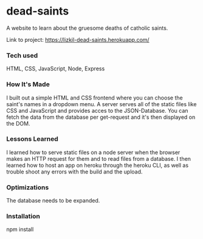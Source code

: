 # dead-saints
A website to learn about the gruesome deaths of catholic saints.


Link to project: https://lizkil-dead-saints.herokuapp.com/

### Tech used
HTML, CSS, JavaScript, Node, Express

### How It's Made
I built out a simple HTML and CSS frontend where you can choose the saint's names in a dropdown menu. A server serves all of the static files like CSS and JavaScript and provides acces to the JSON-Database. You can fetch the data from the database per get-request and it's then displayed on the DOM.

### Lessons Learned
I learned how to serve static files on a node server when the browser makes an HTTP request for them and to read files from a database. I then learned how to host an app on heroku through the heroku CLI, as well as trouble shoot any errors with the build and the upload. 

### Optimizations
The database needs to be expanded.

### Installation
npm install 
